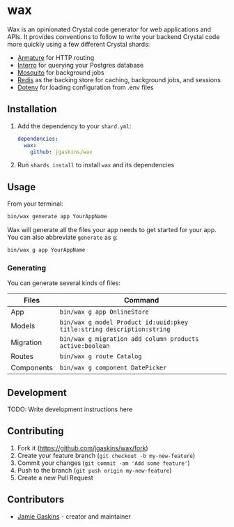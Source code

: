 # wax

Wax is an opinionated Crystal code generator for web applications and APIs. It
provides conventions to follow to write your backend Crystal code more quickly
using a few different Crystal shards:

- [Armature](https://github.com/jgaskins/armature) for HTTP routing
- [Interro](https://github.com/jgaskins/interro) for querying your Postgres database
- [Mosquito](https://github.com/mosquito-cr/mosquito) for background jobs
- [Redis](https://github.com/jgaskins/redis) as the backing store for caching, background jobs, and sessions
- [Dotenv](https://github.com/gdotdesign/cr-dotenv) for loading configuration from .env files

## Installation

1. Add the dependency to your `shard.yml`:

   ```yaml
   dependencies:
     wax:
       github: jgaskins/wax
   ```

2. Run `shards install` to install `wax` and its dependencies

## Usage

From your terminal:

```bash
bin/wax generate app YourAppName
```

Wax will generate all the files your app needs to get started for your app. You can also abbreviate `generate` as `g`:

```bash
bin/wax g app YourAppName
```

### Generating 

You can generate several kinds of files:

| Files | Command |
|-------|---------|
| App   | `bin/wax g app OnlineStore` |
| Models | `bin/wax g model Product id:uuid:pkey title:string description:string` |
| Migration | `bin/wax g migration add column products active:boolean` |
| Routes | `bin/wax g route Catalog` |
| Components | `bin/wax g component DatePicker` |

## Development

TODO: Write development instructions here

## Contributing

1. Fork it (<https://github.com/jgaskins/wax/fork>)
2. Create your feature branch (`git checkout -b my-new-feature`)
3. Commit your changes (`git commit -am 'Add some feature'`)
4. Push to the branch (`git push origin my-new-feature`)
5. Create a new Pull Request

## Contributors

- [Jamie Gaskins](https://github.com/jgaskins) - creator and maintainer
